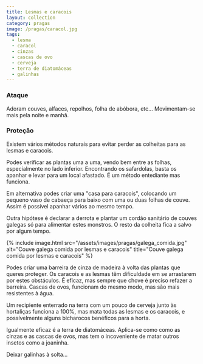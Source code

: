 ```yaml
---
title: Lesmas e caracois
layout: collection
category: pragas
image: /pragas/caracol.jpg
tags:
  - lesma
  - caracol
  - cinzas
  - cascas de ovo
  - cerveja
  - terra de diatomáceas
  - galinhas
---
```


### Ataque

Adoram couves, alfaces, repolhos, folha de abóbora, etc... Movimentam-se mais pela noite e manhã.

### Proteção

Existem vários métodos naturais para evitar perder as colheitas para as lesmas e caracois.

Podes verificar as plantas uma a uma, vendo bem entre as folhas, especialmente no lado inferior. Encontrando os safardolas, basta os apanhar e levar para um local afastado. É um método
entediante mas funciona.

Em alternativa podes criar uma "casa para caracois", colocando um pequeno vaso de cabaeça para baixo com uma ou duas folhas de couve. Assim é possível apanhar vários ao mesmo tempo.

Outra hipótese é declarar a derrota e plantar um cordão sanitário de couves galegas só para alimentar estes monstros. O resto da colheita fica a salvo por algum tempo.

{% include image.html src="/assets/images/pragas/galega_comida.jpg" alt="Couve galega comida por lesmas e caracois" title="Couve galega comida por lesmas e caracois" %}

Podes criar uma barreira de cinza de madeira à volta das plantas que queres proteger. Os caracois e as lesmas têm dificuldade em se arrastarem por estes obstáculos. É eficaz, mas sempre que chove é preciso refazer a barreira. Cascas de ovos, funcionam do mesmo modo, mas são mais resistentes à água.

Um recipiente enterrado na terra com um pouco de cerveja junto às hortaliças funciona a 100%, mas mata todas as lesmas e os caracois, e possívelmente alguns bicharocos benéficos para a horta.

Igualmente eficaz é a terra de diatomáceas. Aplica-se como como as cinzas e as cascas de ovos, mas tem o incoveniente de matar outros insetos como a joaninha.

Deixar galinhas à solta...
